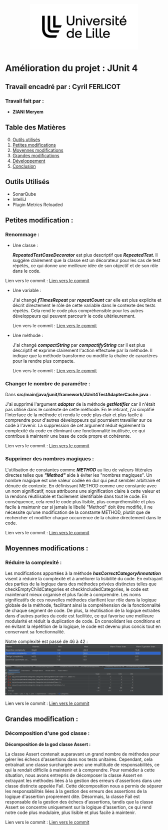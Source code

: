 <p align="center">
    <img src="screen/logo.png" alt="Logo du Projet" />
</p>

# Amélioration du projet : JUnit 4 

## Travail encadré par : Cyril FERLICOT

### Travail fait par :
- **ZIANI Meryem**

## Table des Matières
0. [Outils utilisés](#outils_utilisés)
1. [Petites modifications](#petites_modifications)
2. [Moyennes modifications](#moyennes_modifications)
3. [Grandes modifications](#grandes_modifications)
4. [Développement](#développement)
5. [Conclusion](#conclusion)

## Outils Utilisés
- SonarQube
- IntelliJ
- Plugin Metrics Reloaded

## Petites modification : 
### Renommage :
  
- Une classe :
  
  ***RepeatedTestCaseDecorator*** est plus descriptif que ***RepeatedTest***. Il suggère clairement que la classe est un décorateur pour les cas de test répétés, ce qui donne une meilleure idée de son objectif et de son rôle dans le code.
  
 Lien vers le commit :
[Lien vers le commit ](https://github.com/junit-team/junit4/commit/71000c03baa8f14325e4536aeb91bd2c7bff9c5b)

- Une variable :
  
  J'ai changé ***fTimesRepeat*** par ***repeatCount*** car elle est plus explicite et décrit directement le rôle de cette variable dans le contexte des tests répétés. Cela rend le code plus compréhensible pour les autres développeurs qui peuvent parcourir le code ultérieurement.
  
  Lien vers le commit :
   [Lien vers le commit ](https://github.com/junit-team/junit4/commit/f1b36e420ae9381b64fbe8d40eb4f241687a5644)

- Une méthode :
 
  J'ai changé ***compactString*** par ***compactifyString*** car il est plus descriptif et exprime clairement l'action effectuée par la méthode. Il indique que la méthode transforme ou modifie la chaîne de caractères pour la rendre plus compacte.

  Lien vers le commit :
  [Lien vers le commit](https://github.com/junit-team/junit4/commit/532403049453c6d72515fbd6f994e1ab92d5f6fb)

### Changer le nombre de paramétre :

Dans **src/main/java/junit/framework/JUnit4TestAdapterCache.java** :

J'ai supprimé l'argument ***adapter*** de la méthode ***getNotifier*** car il n'était pas utilisé dans le contexte de cette méthode. En le retirant, j'ai simplifié l'interface de la méthode et rendu le code plus clair et plus facile à comprendre pour d'autres développeurs qui pourraient travailler sur ce code à l'avenir. La suppression de cet argument réduit également la complexité du code en éliminant une fonctionnalité inutilisée, ce qui contribue à maintenir une base de code propre et cohérente.

Lien vers le commit :
  [Lien vers le commit](https://github.com/junit-team/junit4/commit/532403049453c6d72515fbd6f994e1ab92d5f6fb)

### Supprimer des nombres magiques :

L'utilisation de constantes comme ***METHOD*** au lieu de valeurs littérales directes telles que ***"Method"*** aide à éviter les "nombres magiques". Un nombre magique est une valeur codée en dur qui peut sembler arbitraire et dénuée de contexte. En définissant METHOD comme une constante avec un nom significatif, nous attribuons une signification claire à cette valeur et la rendons réutilisable et facilement identifiable dans tout le code. En conséquence, cela rend le code plus lisible, plus compréhensible et plus facile à maintenir car si jamais le libellé "Method" doit être modifié, il ne nécessite qu'une modification de la constante METHOD, plutôt que de rechercher et modifier chaque occurrence de la chaîne directement dans le code.

Lien vers le commit :
  [Lien vers le commit](https://github.com/junit-team/junit4/commit/7c7f8224c7af79a4649f3b0da44902de0181bb41)

## Moyennes modifications :

### Réduire la complexité :

Les modifications apportées à la méthode ***hasCorrectCategoryAnnotation*** visent à réduire la complexité et à améliorer la lisibilité du code. En extrayant des parties de la logique dans des méthodes privées distinctes telles que checkEmptyChildCategories et checkIncludedCategories, le code est maintenant mieux organisé et plus facile à comprendre. Les noms significatifs de ces nouvelles méthodes clarifient leur rôle dans la logique globale de la méthode, facilitant ainsi la compréhension de la fonctionnalité de chaque segment de code. De plus, la réutilisation de la logique extraites dans d'autres parties du code est facilitée, ce qui favorise une meilleure modularité et réduit la duplication de code. En consolidant les conditions et en évitant la répétition de la logique, le code est devenu plus concis tout en conservant sa fonctionnalité.

Notre complexité est passé de 46 à 42 :
![](screen/complexityCyclo.png)
![](screen/complexity.png)

Lien vers le commit :
[Lien vers le commit](https://github.com/junit-team/junit4/commit/ff27b19ce1b9826188eb11c1adddb426bcff5772)


## Grandes modification : 

### Décomposition d'une god classe :

**Décomposition de la god classe Assert :**

La classe Assert contenait auparavant un grand nombre de méthodes pour gérer les échecs d'assertions dans nos tests unitaires. Cependant, cela entraînait une classe surchargée avec une multitude de responsabilités, ce qui la rendait difficile à maintenir et à comprendre. Pour remédier à cette situation, nous avons entrepris de décomposer la classe Assert en extrayant les méthodes liées à la gestion des erreurs d'assertions dans une classe distincte appelée Fail. Cette décomposition nous a permis de séparer les responsabilités liées à la gestion des erreurs des assertions de la logique d'assertion proprement dite. Désormais, la classe Fail est responsable de la gestion des échecs d'assertions, tandis que la classe Assert se concentre uniquement sur la logique d'assertion, ce qui rend notre code plus modulaire, plus lisible et plus facile à maintenir.

Lien vers le commit :
[Lien vers le commit](https://github.com/junit-team/junit4/commit/a9d8523358fb3fbb539d849c6d9d52847cfed647)
